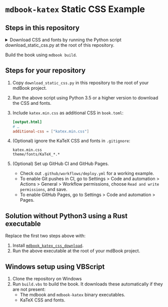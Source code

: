 # `mdbook-katex` Static CSS Example

## Steps in this repository

<details>
<summary>
Download CSS and fonts by running the Python script download_static_css.py
at the root of this repository.
</summary>

Python 3.5 or higher version is required.

Depending on your system, you may need to use `python` or `python3` for the command.

```shell
$ python3 download_static_css.py
Downloading from https://cdn.jsdelivr.net/npm/katex@0.12.0/dist/katex.min.css to katex.min.css
Downloading from https://cdn.jsdelivr.net/npm/katex@0.12.0/dist/fonts/KaTeX_AMS-Regular.woff2 to theme/fonts/KaTeX_AMS-Regular.woff2
Downloading from https://cdn.jsdelivr.net/npm/katex@0.12.0/dist/fonts/KaTeX_AMS-Regular.woff to theme/fonts/KaTeX_AMS-Regular.woff
Downloading from https://cdn.jsdelivr.net/npm/katex@0.12.0/dist/fonts/KaTeX_AMS-Regular.ttf to theme/fonts/KaTeX_AMS-Regular.ttf
Downloading from https://cdn.jsdelivr.net/npm/katex@0.12.0/dist/fonts/KaTeX_Caligraphic-Bold.woff2 to theme/fonts/KaTeX_Caligraphic-Bold.woff2
Downloading from https://cdn.jsdelivr.net/npm/katex@0.12.0/dist/fonts/KaTeX_Caligraphic-Bold.woff to theme/fonts/KaTeX_Caligraphic-Bold.woff
Downloading from https://cdn.jsdelivr.net/npm/katex@0.12.0/dist/fonts/KaTeX_Caligraphic-Bold.ttf to theme/fonts/KaTeX_Caligraphic-Bold.ttf
Downloading from https://cdn.jsdelivr.net/npm/katex@0.12.0/dist/fonts/KaTeX_Caligraphic-Regular.woff2 to theme/fonts/KaTeX_Caligraphic-Regular.woff2
Downloading from https://cdn.jsdelivr.net/npm/katex@0.12.0/dist/fonts/KaTeX_Caligraphic-Regular.woff to theme/fonts/KaTeX_Caligraphic-Regular.woff
Downloading from https://cdn.jsdelivr.net/npm/katex@0.12.0/dist/fonts/KaTeX_Caligraphic-Regular.ttf to theme/fonts/KaTeX_Caligraphic-Regular.ttf
Downloading from https://cdn.jsdelivr.net/npm/katex@0.12.0/dist/fonts/KaTeX_Fraktur-Bold.woff2 to theme/fonts/KaTeX_Fraktur-Bold.woff2
Downloading from https://cdn.jsdelivr.net/npm/katex@0.12.0/dist/fonts/KaTeX_Fraktur-Bold.woff to theme/fonts/KaTeX_Fraktur-Bold.woff
Downloading from https://cdn.jsdelivr.net/npm/katex@0.12.0/dist/fonts/KaTeX_Fraktur-Bold.ttf to theme/fonts/KaTeX_Fraktur-Bold.ttf
Downloading from https://cdn.jsdelivr.net/npm/katex@0.12.0/dist/fonts/KaTeX_Fraktur-Regular.woff2 to theme/fonts/KaTeX_Fraktur-Regular.woff2
Downloading from https://cdn.jsdelivr.net/npm/katex@0.12.0/dist/fonts/KaTeX_Fraktur-Regular.woff to theme/fonts/KaTeX_Fraktur-Regular.woff
Downloading from https://cdn.jsdelivr.net/npm/katex@0.12.0/dist/fonts/KaTeX_Fraktur-Regular.ttf to theme/fonts/KaTeX_Fraktur-Regular.ttf
Downloading from https://cdn.jsdelivr.net/npm/katex@0.12.0/dist/fonts/KaTeX_Main-Bold.woff2 to theme/fonts/KaTeX_Main-Bold.woff2
Downloading from https://cdn.jsdelivr.net/npm/katex@0.12.0/dist/fonts/KaTeX_Main-Bold.woff to theme/fonts/KaTeX_Main-Bold.woff
Downloading from https://cdn.jsdelivr.net/npm/katex@0.12.0/dist/fonts/KaTeX_Main-Bold.ttf to theme/fonts/KaTeX_Main-Bold.ttf
Downloading from https://cdn.jsdelivr.net/npm/katex@0.12.0/dist/fonts/KaTeX_Main-BoldItalic.woff2 to theme/fonts/KaTeX_Main-BoldItalic.woff2
Downloading from https://cdn.jsdelivr.net/npm/katex@0.12.0/dist/fonts/KaTeX_Main-BoldItalic.woff to theme/fonts/KaTeX_Main-BoldItalic.woff
Downloading from https://cdn.jsdelivr.net/npm/katex@0.12.0/dist/fonts/KaTeX_Main-BoldItalic.ttf to theme/fonts/KaTeX_Main-BoldItalic.ttf
Downloading from https://cdn.jsdelivr.net/npm/katex@0.12.0/dist/fonts/KaTeX_Main-Italic.woff2 to theme/fonts/KaTeX_Main-Italic.woff2
Downloading from https://cdn.jsdelivr.net/npm/katex@0.12.0/dist/fonts/KaTeX_Main-Italic.woff to theme/fonts/KaTeX_Main-Italic.woff
Downloading from https://cdn.jsdelivr.net/npm/katex@0.12.0/dist/fonts/KaTeX_Main-Italic.ttf to theme/fonts/KaTeX_Main-Italic.ttf
Downloading from https://cdn.jsdelivr.net/npm/katex@0.12.0/dist/fonts/KaTeX_Main-Regular.woff2 to theme/fonts/KaTeX_Main-Regular.woff2
Downloading from https://cdn.jsdelivr.net/npm/katex@0.12.0/dist/fonts/KaTeX_Main-Regular.woff to theme/fonts/KaTeX_Main-Regular.woff
Downloading from https://cdn.jsdelivr.net/npm/katex@0.12.0/dist/fonts/KaTeX_Main-Regular.ttf to theme/fonts/KaTeX_Main-Regular.ttf
Downloading from https://cdn.jsdelivr.net/npm/katex@0.12.0/dist/fonts/KaTeX_Math-BoldItalic.woff2 to theme/fonts/KaTeX_Math-BoldItalic.woff2
Downloading from https://cdn.jsdelivr.net/npm/katex@0.12.0/dist/fonts/KaTeX_Math-BoldItalic.woff to theme/fonts/KaTeX_Math-BoldItalic.woff
Downloading from https://cdn.jsdelivr.net/npm/katex@0.12.0/dist/fonts/KaTeX_Math-BoldItalic.ttf to theme/fonts/KaTeX_Math-BoldItalic.ttf
Downloading from https://cdn.jsdelivr.net/npm/katex@0.12.0/dist/fonts/KaTeX_Math-Italic.woff2 to theme/fonts/KaTeX_Math-Italic.woff2
Downloading from https://cdn.jsdelivr.net/npm/katex@0.12.0/dist/fonts/KaTeX_Math-Italic.woff to theme/fonts/KaTeX_Math-Italic.woff
Downloading from https://cdn.jsdelivr.net/npm/katex@0.12.0/dist/fonts/KaTeX_Math-Italic.ttf to theme/fonts/KaTeX_Math-Italic.ttf
Downloading from https://cdn.jsdelivr.net/npm/katex@0.12.0/dist/fonts/KaTeX_SansSerif-Bold.woff2 to theme/fonts/KaTeX_SansSerif-Bold.woff2
Downloading from https://cdn.jsdelivr.net/npm/katex@0.12.0/dist/fonts/KaTeX_SansSerif-Bold.woff to theme/fonts/KaTeX_SansSerif-Bold.woff
Downloading from https://cdn.jsdelivr.net/npm/katex@0.12.0/dist/fonts/KaTeX_SansSerif-Bold.ttf to theme/fonts/KaTeX_SansSerif-Bold.ttf
Downloading from https://cdn.jsdelivr.net/npm/katex@0.12.0/dist/fonts/KaTeX_SansSerif-Italic.woff2 to theme/fonts/KaTeX_SansSerif-Italic.woff2
Downloading from https://cdn.jsdelivr.net/npm/katex@0.12.0/dist/fonts/KaTeX_SansSerif-Italic.woff to theme/fonts/KaTeX_SansSerif-Italic.woff
Downloading from https://cdn.jsdelivr.net/npm/katex@0.12.0/dist/fonts/KaTeX_SansSerif-Italic.ttf to theme/fonts/KaTeX_SansSerif-Italic.ttf
Downloading from https://cdn.jsdelivr.net/npm/katex@0.12.0/dist/fonts/KaTeX_SansSerif-Regular.woff2 to theme/fonts/KaTeX_SansSerif-Regular.woff2
Downloading from https://cdn.jsdelivr.net/npm/katex@0.12.0/dist/fonts/KaTeX_SansSerif-Regular.woff to theme/fonts/KaTeX_SansSerif-Regular.woff
Downloading from https://cdn.jsdelivr.net/npm/katex@0.12.0/dist/fonts/KaTeX_SansSerif-Regular.ttf to theme/fonts/KaTeX_SansSerif-Regular.ttf
Downloading from https://cdn.jsdelivr.net/npm/katex@0.12.0/dist/fonts/KaTeX_Script-Regular.woff2 to theme/fonts/KaTeX_Script-Regular.woff2
Downloading from https://cdn.jsdelivr.net/npm/katex@0.12.0/dist/fonts/KaTeX_Script-Regular.woff to theme/fonts/KaTeX_Script-Regular.woff
Downloading from https://cdn.jsdelivr.net/npm/katex@0.12.0/dist/fonts/KaTeX_Script-Regular.ttf to theme/fonts/KaTeX_Script-Regular.ttf
Downloading from https://cdn.jsdelivr.net/npm/katex@0.12.0/dist/fonts/KaTeX_Size1-Regular.woff2 to theme/fonts/KaTeX_Size1-Regular.woff2
Downloading from https://cdn.jsdelivr.net/npm/katex@0.12.0/dist/fonts/KaTeX_Size1-Regular.woff to theme/fonts/KaTeX_Size1-Regular.woff
Downloading from https://cdn.jsdelivr.net/npm/katex@0.12.0/dist/fonts/KaTeX_Size1-Regular.ttf to theme/fonts/KaTeX_Size1-Regular.ttf
Downloading from https://cdn.jsdelivr.net/npm/katex@0.12.0/dist/fonts/KaTeX_Size2-Regular.woff2 to theme/fonts/KaTeX_Size2-Regular.woff2
Downloading from https://cdn.jsdelivr.net/npm/katex@0.12.0/dist/fonts/KaTeX_Size2-Regular.woff to theme/fonts/KaTeX_Size2-Regular.woff
Downloading from https://cdn.jsdelivr.net/npm/katex@0.12.0/dist/fonts/KaTeX_Size2-Regular.ttf to theme/fonts/KaTeX_Size2-Regular.ttf
Downloading from https://cdn.jsdelivr.net/npm/katex@0.12.0/dist/fonts/KaTeX_Size3-Regular.woff2 to theme/fonts/KaTeX_Size3-Regular.woff2
Downloading from https://cdn.jsdelivr.net/npm/katex@0.12.0/dist/fonts/KaTeX_Size3-Regular.woff to theme/fonts/KaTeX_Size3-Regular.woff
Downloading from https://cdn.jsdelivr.net/npm/katex@0.12.0/dist/fonts/KaTeX_Size3-Regular.ttf to theme/fonts/KaTeX_Size3-Regular.ttf
Downloading from https://cdn.jsdelivr.net/npm/katex@0.12.0/dist/fonts/KaTeX_Size4-Regular.woff2 to theme/fonts/KaTeX_Size4-Regular.woff2
Downloading from https://cdn.jsdelivr.net/npm/katex@0.12.0/dist/fonts/KaTeX_Size4-Regular.woff to theme/fonts/KaTeX_Size4-Regular.woff
Downloading from https://cdn.jsdelivr.net/npm/katex@0.12.0/dist/fonts/KaTeX_Size4-Regular.ttf to theme/fonts/KaTeX_Size4-Regular.ttf
Downloading from https://cdn.jsdelivr.net/npm/katex@0.12.0/dist/fonts/KaTeX_Typewriter-Regular.woff2 to theme/fonts/KaTeX_Typewriter-Regular.woff2
Downloading from https://cdn.jsdelivr.net/npm/katex@0.12.0/dist/fonts/KaTeX_Typewriter-Regular.woff to theme/fonts/KaTeX_Typewriter-Regular.woff
Downloading from https://cdn.jsdelivr.net/npm/katex@0.12.0/dist/fonts/KaTeX_Typewriter-Regular.ttf to theme/fonts/KaTeX_Typewriter-Regular.ttf
```

</details>

Build the book using `mdbook build`.

## Steps for your repository

1. Copy `download_static_css.py` in this repository to the root of your mdBook project.
1. Run the above script using Python 3.5 or a higher version to download the
    CSS and fonts.
1. Include `katex.min.css` as additional CSS in `book.toml`:

    ```toml
    [output.html]
    # …
    additional-css = ["katex.min.css"]
    ```

1. (Optional) ignore the KaTeX CSS and fonts in `.gitignore`:

    ```gitignore
    katex.min.css
    theme/fonts/KaTeX_*.*
    ```

1. (Optional) Set up GitHub CI and GitHub Pages.
    - Check out `.github/workflows/deploy.yml` for a working example.
    - To enable Git pushes in CI,
        go to Settings > Code and automation > Actions > General > Workflow permissions,
        choose `Read and write permissions`, and save.
    - To enable GitHub Pages, go to Settings > Code and automation > Pages.

## Solution without Python3 using a Rust executable

Replace the first two steps above with:

1. Install [`mdbook_katex_css_download`](https://github.com/SichangHe/mdbook_katex_css_download).
1. Run the above executable at the root of your mdBook project.

## Windows setup using VBScript

1. Clone the repository on Windows
1. Run `build.vbs` to build the book.
    It downloads these automatically if they are not present:
    - The mdbook and `mdbook-katex` binary executables.
    - KaTeX CSS and fonts.
